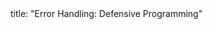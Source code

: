 <frontmatter>
title: "Error Handling: Defensive Programming"
</frontmatter>

<include src="navbar.md" boilerplate />

<include src="container-inPage-asFlat.md" boilerplate />